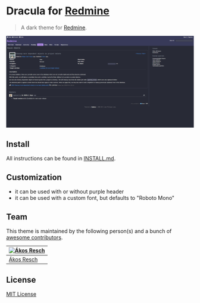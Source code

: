 # Dracula for [Redmine](https://redmine.org)

> A dark theme for [Redmine](https://redmine.org).

![Screenshot](./screenshot.png)

## Install

All instructions can be found in [INSTALL.md](https://github.com/ocReaper/redmine-dracula/blob/master/INSTALL.md).

## Customization

- it can be used with or without purple header
- it can be used with a custom font, but defaults to "Roboto Mono"

## Team

This theme is maintained by the following person(s) and a bunch of [awesome contributors](https://github.com/ocReaper/redmine-dracula/graphs/contributors).

[![Ákos Resch](https://github.com/ocReaper.png?size=100)](https://github.com/ocReaper) |
--- |
[Ákos Resch](https://github.com/ocReaper) |

## License

[MIT License](./LICENSE)
